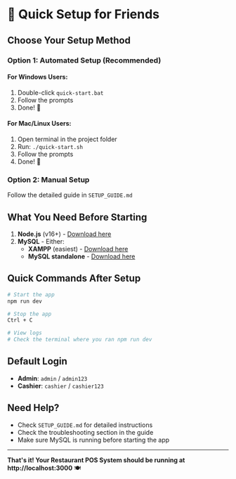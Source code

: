 # 🚀 Quick Setup for Friends

## Choose Your Setup Method

### Option 1: Automated Setup (Recommended)

#### For Windows Users:
1. Double-click `quick-start.bat`
2. Follow the prompts
3. Done! 🎉

#### For Mac/Linux Users:
1. Open terminal in the project folder
2. Run: `./quick-start.sh`
3. Follow the prompts
4. Done! 🎉

### Option 2: Manual Setup
Follow the detailed guide in `SETUP_GUIDE.md`

## What You Need Before Starting

1. **Node.js** (v16+) - [Download here](https://nodejs.org/)
2. **MySQL** - Either:
   - **XAMPP** (easiest) - [Download here](https://www.apachefriends.org/)
   - **MySQL standalone** - [Download here](https://dev.mysql.com/downloads/mysql/)

## Quick Commands After Setup

```bash
# Start the app
npm run dev

# Stop the app
Ctrl + C

# View logs
# Check the terminal where you ran npm run dev
```

## Default Login

- **Admin**: `admin` / `admin123`
- **Cashier**: `cashier` / `cashier123`

## Need Help?

- Check `SETUP_GUIDE.md` for detailed instructions
- Check the troubleshooting section in the guide
- Make sure MySQL is running before starting the app

---

**That's it! Your Restaurant POS System should be running at http://localhost:3000** 🍽️ 